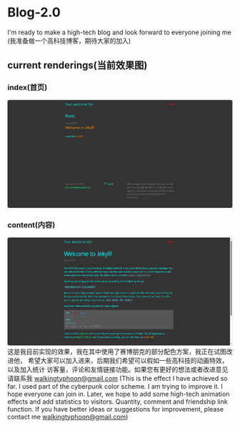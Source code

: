 # Blog-2.0
I'm ready to make a high-tech blog and look forward to everyone joining me
(我准备做一个高科技博客，期待大家的加入)
## current renderings(当前效果图)
### index(首页)
![img.png](img.png)
### content(内容)
![img_1.png](img_1.png)
这是我目前实现的效果，我在其中使用了赛博朋克的部分配色方案，我正在试图改进他，
希望大家可以加入进来，后期我们希望可以假如一些高科技的动画特效，以及加入统计
访客量，评论和友情链接功能。如果您有更好的想法或者改进意见请联系我
walkingtyphoon@gmail.com
(This is the effect I have achieved so far. I used part of the cyberpunk color scheme. I am trying to improve it. I hope everyone can join in. Later, we hope to add some high-tech animation effects and add statistics to visitors. Quantity, comment and friendship link function. If you have better ideas or suggestions for improvement, please contact me
walkingtyphoon@gmail.com)